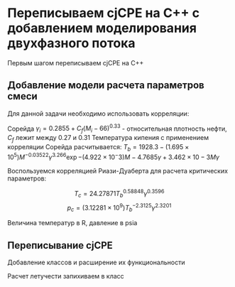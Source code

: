 # Переписываем cjCPE на С++ с добавлением моделирования двухфазного потока

Первым шагом переписываем cjCPE на C++

## Добавление модели расчета параметров смеси

Для данной задачи необходимо использовать корреляции:

Сорейда $\gamma_i = 0.2855 + C_f (M_i - 66)^{0.33}$ - относительная плотность нефти, $C_f$ лежит между $0.27$ и $0.31$
Температура кипения с применением корреляции Сорейда расчитывается:
$T_b = 1928.3 - (1.695 \times 10^5)M^{-0.03522}\gamma^{3.266}\exp{-(4.922\times 10^-3)M-4.7685\gamma+3.462\times10-3M\gamma}$

Воспользуемся корреляцией Риази-Дуаберта для расчета критических параметров:

$$T_c = 24.27871T_b^{0.58848}\gamma^{0.3596}$$
$$p_c = (3.12281 \times 10^9)T_b^{-2.3125}\gamma^{2.3201}$$ 

Величина температур в R, давление в psia

## Переписывание cjCPE

Добавление классов и расширение их функциональности

Расчет летучести запихиваем в класс
